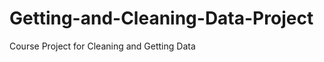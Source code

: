 Getting-and-Cleaning-Data-Project
=================================

Course Project for Cleaning and Getting Data 
